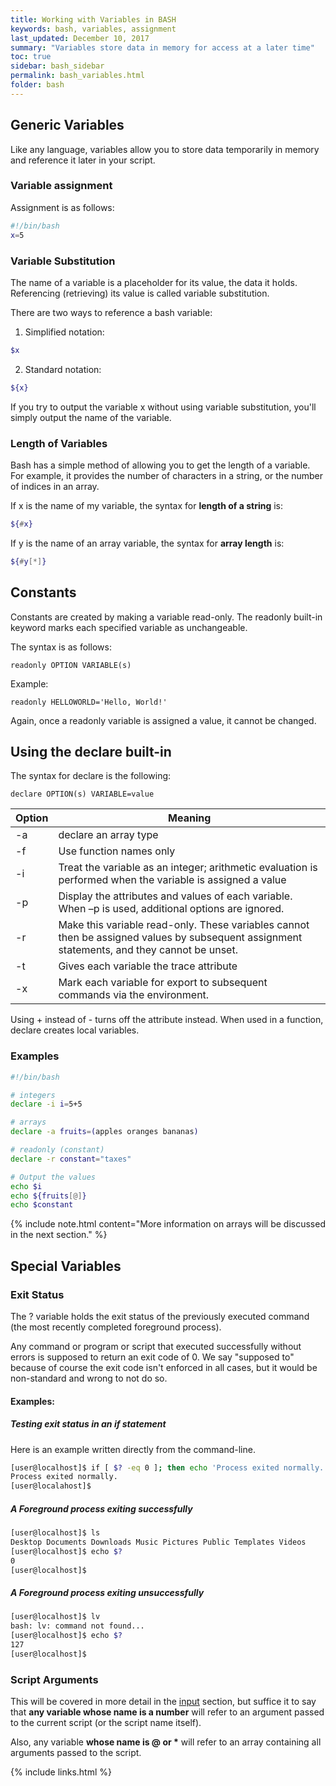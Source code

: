 ```yaml
---
title: Working with Variables in BASH
keywords: bash, variables, assignment
last_updated: December 10, 2017
summary: "Variables store data in memory for access at a later time"
toc: true
sidebar: bash_sidebar
permalink: bash_variables.html
folder: bash
---
```


## Generic Variables
Like any language, variables allow you to store data temporarily in memory and
reference it later in your script.

### Variable assignment

Assignment is as follows:

```sh
#!/bin/bash
x=5
```

### Variable Substitution
The name of a variable is a placeholder for its value, the data it holds.
Referencing (retrieving) its value is called variable substitution.

There are two ways to reference a bash variable:

1) Simplified notation:

```sh
$x
```

2) Standard notation:

```sh
${x}
```

If you try to output the variable x without using variable substitution, you'll
simply output the name of the variable.

### Length of Variables
Bash has a simple method of allowing you to get the length of a variable. For
example, it provides the number of characters in a string, or the number of
indices in an array.

If x is the name of my variable, the syntax for **length of a string** is:

```sh
${#x}
```

If y is the name of an array variable, the syntax for **array length** is:

```sh
${#y[*]}
```

## Constants
Constants are created by making a variable read-only.  The readonly built-in
keyword marks each specified variable as unchangeable.

The syntax is as follows:

    readonly OPTION VARIABLE(s)

Example:

    readonly HELLOWORLD='Hello, World!'

Again, once a readonly variable is assigned a value, it cannot be changed.

## Using the declare built-in

The syntax for declare is the following:

    declare OPTION(s) VARIABLE=value

| Option | Meaning |
|-------|--------|
| -a | declare an array type |
| -f | Use function names only |
| -i | Treat the variable as an integer; arithmetic evaluation is performed when the variable is assigned a value |
| -p | Display the attributes and values of each variable.  When –p is used, additional options are ignored. |
| -r | Make this variable read-only.  These variables cannot then be assigned values by subsequent assignment statements, and they cannot be unset. |
| -t | Gives each variable the trace attribute |
| -x | Mark each variable for export to subsequent commands via the environment. |

Using + instead of - turns off the attribute instead. When used in a function,
declare creates local variables.

### Examples

```sh
#!/bin/bash

# integers
declare -i i=5+5

# arrays
declare -a fruits=(apples oranges bananas)

# readonly (constant)
declare -r constant="taxes"

# Output the values
echo $i
echo ${fruits[@]}
echo $constant
```

{% include note.html content="More information on arrays will be discussed in
the next section." %}

## Special Variables

### Exit Status

The ? variable holds the exit status of the previously executed command (the
    most recently completed foreground process).

Any command or program or script that executed successfully without errors is
supposed to return an exit code of 0.  We say "supposed to" because of course
the exit code isn't enforced in all cases, but it would be non-standard and
wrong to not do so.

#### Examples:

##### Testing exit status in an if statement
Here is an example written directly from the command-line.

```sh
[user@localhost]$ if [ $? -eq 0 ]; then echo 'Process exited normally.'; fi
Process exited normally.
[user@localahost]$
```

##### A Foreground process exiting successfully
```sh
[user@localhost]$ ls
Desktop Documents Downloads Music Pictures Public Templates Videos
[user@localhost]$ echo $?
0
[user@localhost]$
```

##### A Foreground process exiting unsuccessfully
```sh
[user@localhost]$ lv
bash: lv: command not found...
[user@localhost]$ echo $?
127
[user@localhost]$
```

### Script Arguments

This will be covered in more detail in the [input](bash_input.html#script-arguments) section,
but suffice it to say that __any variable whose name is a number__ will refer to
an argument passed to the current script (or the script name itself).

Also, any variable __whose name is @ or *__ will refer to an array containing all
arguments passed to the script.

{% include links.html %}
